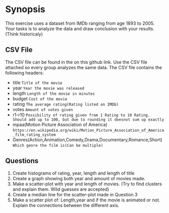 Synopsis
=============
This exercise uses a dataset from IMDb ranging from age 1893 to 2005. Your tasks is to analyze the data and draw conclusion with your results.(Think historicaly)

CSV File
-------
The CSV file can be found in the on this github link. Use the CSV file attached so every group analyzes the same data.
The CSV file contains the following headers:
* title `Title of the movie`
* year `Year the movie was released`
* length `Length of the movie in minutes`
* budget `Cost of the movie`
* rating `The average rating(Rating listed on IMDb)`
* votes `Amount of votes given`
* r1-r10 `Possibility of rating given from 1 Rating to 10 Rating. Should add up to 100, but due to rounding it doesnot sum up exactly`
* mpaa(Motion Picture Association of America) `https://en.wikipedia.org/wiki/Motion_Picture_Association_of_America_film_rating_system`
* Genres(Action,Animation,Comedy,Drama,Documentary,Romance,Short) `Which genre the film is(Can be multiple)`  

Questions
-------
1. Create histograms of rating, year, length and length of title
2. Create a graph showing both year and amount of movies made. 
3. Make a scatter-plot with year and length of movies. (Try to find clusters and explain them. Wild guesses are accepted) 
4. Create a median line for the scatter-plot made in Question 3
5. Make a scatter plot of: Length,year and if the movie is animated or not. Explain the connections between the different axis.
